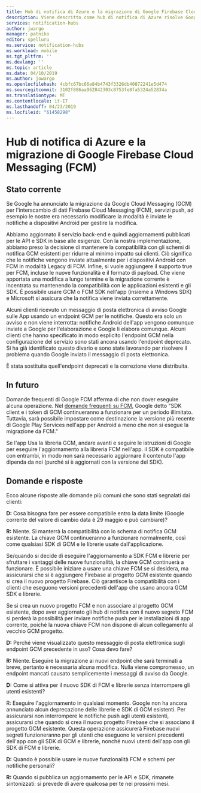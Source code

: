 ```yaml
---
title: Hub di notifica di Azure e la migrazione di Google Firebase Cloud Messaging (FCM)
description: Viene descritto come hub di notifica di Azure risolve Google GCM migrazione da FCM.
services: notification-hubs
author: jwargo
manager: patniko
editor: spelluru
ms.service: notification-hubs
ms.workload: mobile
ms.tgt_pltfrm: ''
ms.devlang: ''
ms.topic: article
ms.date: 04/10/2019
ms.author: jowargo
ms.openlocfilehash: 4cbfc67bc66e84b4743f3326db40872241e5d474
ms.sourcegitcommit: 3102f886aa962842303c8753fe8fa5324a52834a
ms.translationtype: MT
ms.contentlocale: it-IT
ms.lasthandoff: 04/23/2019
ms.locfileid: "61458298"
---
```

# <a name="azure-notification-hubs-and-the-google-firebase-cloud-messaging-fcm-migration"></a>Hub di notifica di Azure e la migrazione di Google Firebase Cloud Messaging (FCM)

## <a name="current-state"></a>Stato corrente

Se Google ha annunciato la migrazione da Google Cloud Messaging (GCM) per l'interscambio di dati Firebase Cloud Messaging (FCM), servizi push, ad esempio le nostre era necessario modificare la modalità è inviate le notifiche a dispositivi Android per gestire la modifica.

Abbiamo aggiornato il servizio back-end e quindi aggiornamenti pubblicati per le API e SDK in base alle esigenze. Con la nostra implementazione, abbiamo preso la decisione di mantenere la compatibilità con gli schemi di notifica GCM esistenti per ridurre al minimo impatto sui clienti. Ciò significa che le notifiche vengono inviate attualmente per i dispositivi Android con FCM in modalità Legacy di FCM. Infine, si vuole aggiungere il supporto true per FCM, incluse le nuove funzionalità e il formato di payload. Che viene apportata una modifica a lungo termine e la migrazione corrente è incentrata su mantenendo la compatibilità con le applicazioni esistenti e gli SDK. È possibile usare GCM o FCM SDK nell'app (insieme a Windows SDK) e Microsoft si assicura che la notifica viene inviata correttamente.

Alcuni clienti ricevuto un messaggio di posta elettronica di avviso Google sulle App usando un endpoint GCM per le notifiche. Questo era solo un avviso e non viene interrotta: notifiche Android dell'app vengono comunque inviate a Google per l'elaborazione e Google li elabora comunque. Alcuni clienti che hanno specificato in modo esplicito l'endpoint GCM nella configurazione del servizio sono stati ancora usando l'endpoint deprecato. Si ha già identificato questo divario e sono state lavorando per risolvere il problema quando Google inviato il messaggio di posta elettronica.

È stata sostituita quell'endpoint deprecati e la correzione viene distribuita.

## <a name="going-forward"></a>In futuro

Domande frequenti di Google FCM afferma di che non dover eseguire alcuna operazione. Nel [domande frequenti su FCM](https://developers.google.com/cloud-messaging/faq), Google detto "SDK client e i token di GCM continueranno a funzionare per un periodo illimitato. Tuttavia, sarà possibile impostare come destinazione la versione più recente di Google Play Services nell'app per Android a meno che non si esegue la migrazione da FCM."

Se l'app Usa la libreria GCM, andare avanti e seguire le istruzioni di Google per eseguire l'aggiornamento alla libreria FCM nell'app. il SDK è compatibile con entrambi, in modo non sarà necessario aggiornare il contenuto l'app dipenda da noi (purché si è aggiornati con la versione del SDK).

## <a name="questions-and-answers"></a>Domande e risposte

Ecco alcune risposte alle domande più comuni che sono stati segnalati dai clienti:

**D:** Cosa bisogna fare per essere compatibile entro la data limite (Google corrente del valore di cambio data è 29 maggio e può cambiare)?

**R:** Niente. Si manterrà la compatibilità con lo schema di notifica GCM esistente. La chiave GCM continueranno a funzionare normalmente, così come qualsiasi SDK di GCM e le librerie usate dall'applicazione.

Se/quando si decide di eseguire l'aggiornamento a SDK FCM e librerie per sfruttare i vantaggi delle nuove funzionalità, la chiave GCM continuerà a funzionare. È possibile iniziare a usare una chiave FCM se si desidera, ma assicurarsi che si è aggiungere Firebase al progetto GCM esistente quando si crea il nuovo progetto Firebase. Ciò garantisce la compatibilità con i clienti che eseguono versioni precedenti dell'app che usano ancora GCM SDK e librerie.

Se si crea un nuovo progetto FCM e non associare al progetto GCM esistente, dopo aver aggiornato gli hub di notifica con il nuovo segreto FCM si perderà la possibilità per inviare notifiche push per le installazioni di app corrente, poiché la nuova chiave FCM non dispone di alcun collegamento al vecchio GCM progetto.

**D:** Perché viene visualizzato questo messaggio di posta elettronica sugli endpoint GCM precedente in uso? Cosa devo fare?

**R:** Niente. Eseguire la migrazione ai nuovi endpoint che sarà terminati a breve, pertanto è necessaria alcuna modifica. Nulla viene compromesso, un endpoint mancati causato semplicemente i messaggi di avviso da Google.

**D:** Come si attiva per il nuovo SDK di FCM e librerie senza interrompere gli utenti esistenti?

R: Eseguire l'aggiornamento in qualsiasi momento. Google non ha ancora annunciato alcun deprecazione delle librerie e SDK di GCM esistenti. Per assicurarsi non interrompere le notifiche push agli utenti esistenti, assicurarsi che quando si crea il nuovo progetto Firebase che si associano il progetto GCM esistente. Questa operazione assicurerà Firebase nuovi segreti funzioneranno per gli utenti che eseguono le versioni precedenti dell'app con gli SDK di GCM e librerie, nonché nuovi utenti dell'app con gli SDK di FCM e librerie.

**D:** Quando è possibile usare le nuove funzionalità FCM e schemi per notifiche personali?

**R:** Quando si pubblica un aggiornamento per le API e SDK, rimanete sintonizzati: si prevede di avere qualcosa per te nei prossimi mesi.
